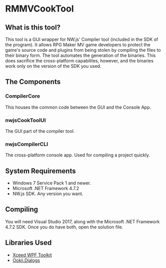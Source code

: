# RMMVCookTool

## What is this tool?
This tool is a GUI wrapper for NW.js' Compiler tool (included in the SDK of the program). It allows RPG Maker MV game developers to protect the game's source code and plugins from being stolen by compiling the files to their binary form. The tool automates the generation of the binaries. This does sacrifice the cross-platform capabilites, however, and the binaries work only on the version of the SDK you used.

## The Components

### CompilerCore
This houses the common code between the GUI and the Console App.

### nwjsCookToolUI
The GUI part of the compiler tool.

### nwjsCompilerCLI
The cross-platform console app. Used for compiling a project quickly.

## System Requirements

- Windows 7 Service Pack 1 and newer.
- Microsoft .NET Framework 4.7.2
- NW.js SDK. Any version you want.

## Compiling

You will need Visual Studio 2017, along with the Microsoft .NET Framework 4.7.2 SDK. Once you do have both, open the solution file.

## Libraries Used
- [Xceed WPF Toolkit](https://github.com/xceedsoftware/wpftoolkit)
- [Ookii.Dialogs](https://github.com/acemod13/RMMVCookTool/releases/tag/1.2.0-20180925)
